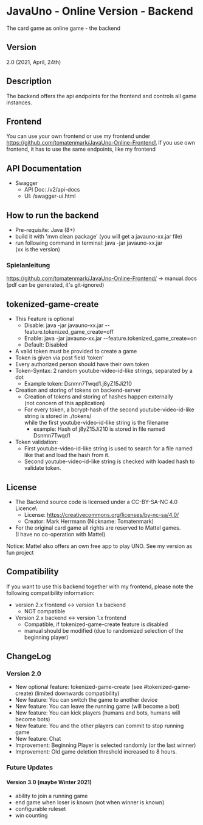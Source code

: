 # JavaUno - Online Version - Backend

The card game as online game - the backend

## Version
2.0 (2021, April, 24th)

## Description
The backend offers the api endpoints for the frontend and controls all game instances.

## Frontend
You can use your own frontend or use my frontend under https://github.com/tomatenmark/JavaUno-Online-Frontend\
If you use own frontend, it has to use the same endpoints, like my frontend

## API Documentation
* Swagger
    * API Doc: /v2/api-docs
    * UI: /swagger-ui.html
    
## How to run the backend
* Pre-requisite: Java (8+)
* build it with 'mvn clean package' (you will get a javauno-xx.jar file)
* run following command in terminal: java -jar javauno-xx.jar\
  (xx is the version)

### Spielanleitung
https://github.com/tomatenmark/JavaUno-Online-Frontend/ ->  manual.docs
(pdf can be generated, it's git-ignored)

## tokenized-game-create
* This Feature is optional
  * Disable: java -jar javauno-xx.jar --feature.tokenized_game_create=off
  * Enable: java -jar javauno-xx.jar --feature.tokenized_game_create=on
  * Default: Disabled
* A valid token must be provided to create a game
* Token is given via post field 'token'
* Every authorized person should have their own token
* Token-Syntax: 2 random youtube-video-id-like strings, separated by a dot
  * Example token: Dsnmn7Twqd1.j8yZ15Ji210
* Creation and storing of tokens on backend-server
  * Creation of tokens and storing of hashes happen externally\
    (not concern of this application)
  * For every token, a bcrypt-hash of the second youtube-video-id-like string is stored in ./tokens/\
    while the first youtube-video-id-like string is the filename
    * example: Hash of j8yZ15Ji210 is stored in file named Dsnmn7Twqd1
* Token validation:
  * First youtube-video-id-like string is used to search for a file named like that and load the hash from it.
  * Second youtube-video-id-like string is checked with loaded hash to validate token.
  
## License
* The Backend source code is licensed under a CC-BY-SA-NC 4.0 Licence\
   * License: https://creativecommons.org/licenses/by-nc-sa/4.0/
   * Creator: Mark Herrmann (Nickname: Tomatenmark)
* For the original card game all rights are reserved to Mattel games.\
  (I have no co-operation with Mattel)
  
Notice: Mattel also offers an own free app to play UNO.
See my version as fun project

## Compatibility
If you want to use this backend together with my frontend, please note the following compatibility information:
* version 2.x frontend <-> version 1.x backend
  * NOT compatible
* Version 2.x backend <-> version 1.x frontend
  * Compatible, if tokenized-game-create feature is disabled
  * manual should be modified (due to randomized selection of the beginning player)

## ChangeLog

### Version 2.0
* New optional feature: tokenized-game-create (see #tokenized-game-create) (limited downwards compatibility)
* New feature: You can switch the game to another device
* New feature: You can leave the running game (will become a bot)
* New feature: You can kick players (humans and bots, humans will become bots)
* New feature: You and the other players can commit to stop running game
* New feature: Chat
* Improvement: Beginning Player is selected randomly (or the last winner)
* Improvement: Old game deletion threshold increased to 8 hours.

### Future Updates

#### Version 3.0 (maybe Winter 2021)
* ability to join a running game
* end game when loser is known (not when winner is known)
* configurable ruleset
* win counting
